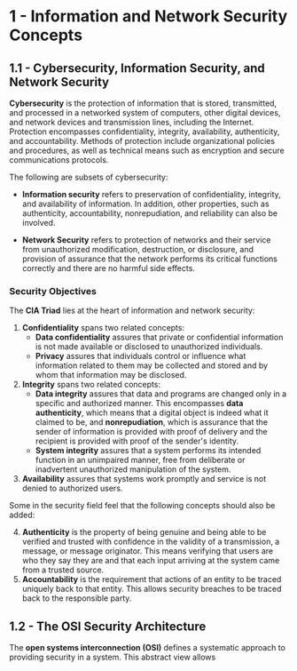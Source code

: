# 1 - Information and Network Security Concepts

## 1.1 - Cybersecurity, Information Security, and Network Security

**Cybersecurity** is the protection of information that is stored, transmitted, and processed in a networked system of computers, other digital devices, and network devices and transmission lines, including the Internet. Protection encompasses confidentiality, integrity, availability, authenticity, and accountability. Methods of protection include organizational policies and procedures, as well as technical means such as encryption and secure communications protocols.

The following are subsets of cybersecurity:

- **Information security** refers to preservation of confidentiality, integrity, and availability of information. In addition, other properties, such as authenticity, accountability, nonrepudiation, and reliability can also be involved.

- **Network Security** refers to protection of networks and their service from unauthorized modification, destruction, or disclosure, and provision of assurance that the network performs its critical functions correctly and there are no harmful side effects.

### Security Objectives

The **CIA Triad** lies at the heart of information and network security:

1. **Confidentiality** spans two related concepts:
    - **Data confidentiality** assures that private or confidential information is not made available or disclosed to unauthorized individuals.
    - **Privacy** assures that individuals control or influence what information related to them may be collected and stored and by whom that information may be disclosed.
2. **Integrity** spans two related concepts:
    - **Data integrity** assures that data and programs are changed only in a specific and authorized manner. This encompasses **data authenticity**, which means that a digital object is indeed what it claimed to be, and **nonrepudiation**, which is assurance that the sender of information is provided with proof of delivery and the recipient is provided with proof of the sender's identity.
    - **System integrity** assures that a system performs its intended function in an unimpaired manner, free from deliberate or inadvertent unauthorized manipulation of the system.
3. **Availability** assures that systems work promptly and service is not denied to authorized users.

Some in the security field feel that the following concepts should also be added:

4. **Authenticity** is the property of being genuine and being able to be verified and trusted with confidence in the validity of a transmission, a message, or message originator. This means verifying that users are who they say they are and that each input arriving at the system came from a trusted source.
5. **Accountability** is the requirement that actions of an entity to be traced uniquely back to that entity. This allows security breaches to be traced back to the responsible party.

## 1.2 - The OSI Security Architecture

The **open systems interconnection (OSI)** defines a systematic approach to providing security in a system. This abstract view allows 

